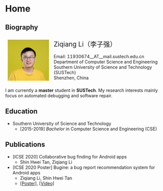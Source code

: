 # Home

## Biography


<style type="text/css">
.tg .tg-0lax{border: 1px solid transparent;text-align:left;vertical-align:middle;font-weight:normal;}
</style>

</table>
<table class="tg">
<thead>
  <tr>
    <th class="tg-0lax"><img src="./avatar.jpg" alt="protrait" width="200" style="margin-top:5px"></th>
    <th class="tg-0lax">
    <span style="font-size:1.5em;">Ziqiang Li（李子强）</span><br><br>
    Email: 11930674__AT__mail.sustech.edu.cn<br>
    Department of Computer Science and Engineering<br>
    Southern University of Science and Technology (SUSTech)<br>
    Shenzhen, China</th>
  </tr>
</thead>
</table>

I am currently a **master** student in **SUSTech**. My research interests mainly focus on automated debugging and software repair.

## Education

* Southern University of Science and Technology
  * \[2015-2019\] *Bachelor* in Computer Science and Engineering (CSE)

## Publications

* \[ICSE 2020\] Collaborative bug finding for Android apps
  * Shin Hwei Tan, Ziqiang Li
* \[ICSE 2020 Poster\] Bugine: a bug report recommendation system for Android apps
  * Ziqiang Li, Shin Hwei Tan
  * [\[Poster\]](./ziqiang-icse2020-poster.pdf), [\[Video\]](https://youtu.be/v9qcGVhUIyI)

